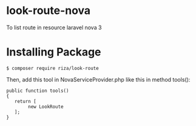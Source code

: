 # look-route-nova

To list route in resource laravel nova 3

# Installing Package
```
$ composer require riza/look-route
```


Then, add this tool in NovaServiceProvider.php like this in method tools():
  ```
public function tools()
{
     return [
          new LookRoute
     ];
}
  ```
